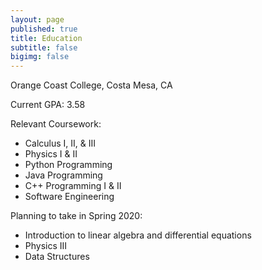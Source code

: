 ```yaml
---
layout: page
published: true
title: Education
subtitle: false
bigimg: false
---
```

Orange Coast College, Costa Mesa, CA

Current GPA: 3.58

Relevant Coursework:
- Calculus I, II, & III
- Physics I & II
- Python Programming
- Java Programming
- C++ Programming I & II
- Software Engineering
        
Planning to take in Spring 2020:
- Introduction to linear algebra and differential equations
- Physics III
- Data Structures

